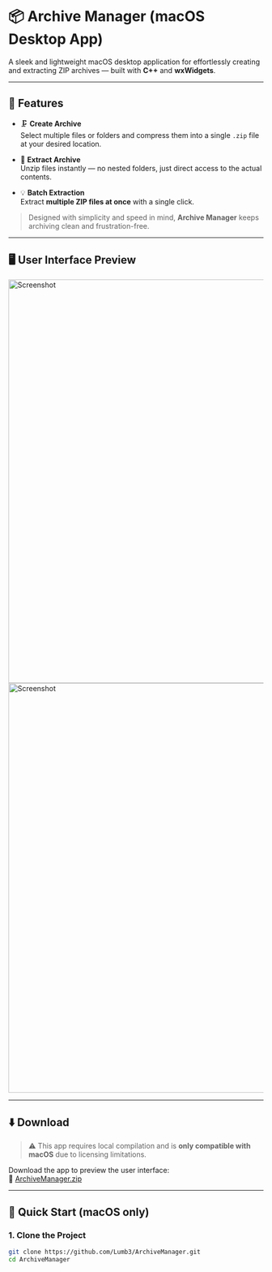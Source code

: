 # 📦 Archive Manager (macOS Desktop App)

A sleek and lightweight macOS desktop application for effortlessly creating and extracting ZIP archives — built with **C++** and **wxWidgets**.

---

## 🧩 Features

- 🗜️ **Create Archive**  
  Select multiple files or folders and compress them into a single `.zip` file at your desired location.

- 📂 **Extract Archive**  
  Unzip files instantly — no nested folders, just direct access to the actual contents.

- 💡 **Batch Extraction**  
  Extract **multiple ZIP files at once** with a single click.

> Designed with simplicity and speed in mind, **Archive Manager** keeps archiving clean and frustration-free.

---

## 🖥️ User Interface Preview

<img width="796" alt="Screenshot" src="https://github.com/user-attachments/assets/b34a3801-3e22-4104-ba3d-c8762caf1713" />
<img width="808" alt="Screenshot" src="https://github.com/user-attachments/assets/9540b382-58c6-4d7b-8448-3288411a8e21" />

---

## ⬇️ Download

> ⚠️ This app requires local compilation and is **only compatible with macOS** due to licensing limitations.

Download the app to preview the user interface:  
🔗 [ArchiveManager.zip](https://github.com/user-attachments/files/20624900/ArchiveManager.zip)

---

## 🚀 Quick Start (macOS only)

### 1. Clone the Project

```bash
git clone https://github.com/Lumb3/ArchiveManager.git
cd ArchiveManager 
